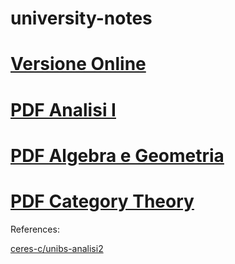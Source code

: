 # university-notes

# [Versione Online](https://hexwell.github.io/unibs-appunti)
# [PDF Analisi I](https://raw.githubusercontent.com/hexwell/unibs-appunti/main/analisi/analisi.pdf)
# [PDF Algebra e Geometria](https://raw.githubusercontent.com/hexwell/unibs-appunti/main/algebra/algebra.pdf)
# [PDF Category Theory](https://raw.githubusercontent.com/hexwell/unibs-appunti/main/category_theory/ct.pdf)

References:

[ceres-c/unibs-analisi2](https://github.com/ceres-c/unibs-analisi2)
